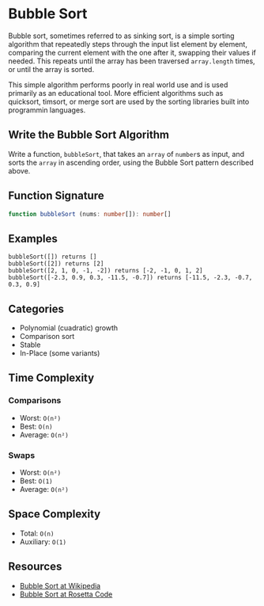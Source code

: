 # Bubble Sort

Bubble sort, sometimes referred to as sinking sort, is a simple sorting algorithm that
repeatedly steps through the input list element by element, comparing the current
element with the one after it, swapping their values if needed. This repeats until
the array has been traversed `array.length` times, or until the array is sorted.

This simple algorithm performs poorly in real world use and is used primarily as an
educational tool. More efficient algorithms such as quicksort, timsort, or merge sort
are used by the sorting libraries built into programmin languages.

## Write the Bubble Sort Algorithm

Write a function, `bubbleSort`, that takes an `array` of `number`s as input, and
sorts the `array` in ascending order, using the Bubble Sort pattern described above.

## Function Signature

```typescript
function bubbleSort (nums: number[]): number[]
```

## Examples

```text
bubbleSort([]) returns []
bubbleSort([2]) returns [2]
bubbleSort([2, 1, 0, -1, -2]) returns [-2, -1, 0, 1, 2]
bubbleSort([-2.3, 0.9, 0.3, -11.5, -0.7]) returns [-11.5, -2.3, -0.7, 0.3, 0.9]
```

## Categories

- Polynomial (cuadratic) growth
- Comparison sort
- Stable
- In-Place (some variants)

## Time Complexity

### Comparisons

- Worst: `O(n²)`
- Best: `O(n)`
- Average: `O(n²)`

### Swaps

- Worst: `O(n²)`
- Best: `O(1)`
- Average: `O(n²)`

## Space Complexity

- Total: `O(n)`
- Auxiliary: `O(1)`

## Resources

- [Bubble Sort at Wikipedia][0]
- [Bubble Sort at Rosetta Code][1]

[0]: https://en.wikipedia.org/wiki/Bubble_sort
[1]: https://rosettacode.org/wiki/Sorting_algorithms/Bubble_sort
